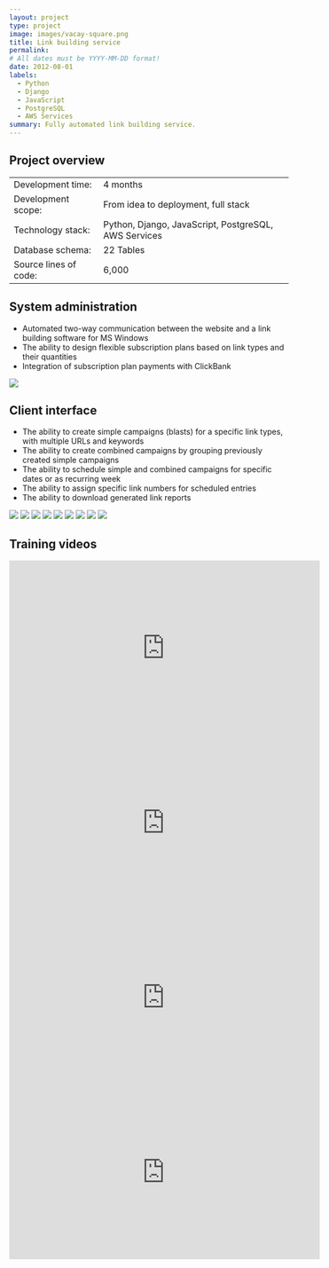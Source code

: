 ```yaml
---
layout: project
type: project
image: images/vacay-square.png
title: Link building service
permalink: 
# All dates must be YYYY-MM-DD format!
date: 2012-08-01
labels:
  - Python
  - Django
  - JavaScript
  - PostgreSQL
  - AWS Services
summary: Fully automated link building service.
---
```


## Project overview

<table>
  <tr>
    <td>Development time:&nbsp;</td>
    <td>4 months</td>
  </tr>
  <tr>
    <td>Development scope:&nbsp;</td>
    <td>From idea to deployment, full stack</td>
  </tr>
  <tr>
    <td>Technology stack:&nbsp;</td>
    <td>Python, Django, JavaScript, PostgreSQL, AWS Services</td>
  </tr>
  <tr>
    <td>Database schema:&nbsp;</td>
    <td>22 Tables</td>
  </tr>
  <tr>
    <td>Source lines of code:&nbsp;</td>
    <td>6,000</td>
  </tr>
</table>

## System administration

- Automated two-way communication between the website and a link building software for MS Windows 
- The ability to design flexible subscription plans based on link types and their quantities
- Integration of subscription plan payments with ClickBank

<div class="ui small rounded images">
  <a href="../images/bd_01.png" target="_blank"><img class="ui image" src="../images/bd_01.png"></a>
</div>

## Client interface

- The ability to create simple campaigns (blasts) for a specific link types, with multiple URLs and keywords
- The ability to create combined campaigns by grouping previously created simple campaigns
- The ability to schedule simple and combined campaigns for specific dates or as recurring week
- The ability to assign specific link numbers for scheduled entries
- The ability to download generated link reports

<div class="ui small rounded images">
  <a href="../images/bd_02.png" target="_blank"><img class="ui image" src="../images/bd_02.png"></a>
  <a href="../images/bd_03.png" target="_blank"><img class="ui image" src="../images/bd_03.png"></a>
  <a href="../images/bd_04.png" target="_blank"><img class="ui image" src="../images/bd_04.png"></a>
  <a href="../images/bd_05.png" target="_blank"><img class="ui image" src="../images/bd_05.png"></a>
  <a href="../images/bd_06.png" target="_blank"><img class="ui image" src="../images/bd_06.png"></a>
  <a href="../images/bd_07.png" target="_blank"><img class="ui image" src="../images/bd_07.png"></a>
  <a href="../images/bd_08.png" target="_blank"><img class="ui image" src="../images/bd_08.png"></a>
  <a href="../images/bd_09.png" target="_blank"><img class="ui image" src="../images/bd_09.png"></a>
  <a href="../images/bd_10.png" target="_blank"><img class="ui image" src="../images/bd_10.png"></a>
</div>

## Training videos

<iframe width="560" height="315" src="https://www.youtube.com/embed/g81XCqnbok0?vq=hd720" frameborder="0" allow="accelerometer; autoplay; encrypted-media; gyroscope; picture-in-picture" allowfullscreen></iframe>

<iframe width="560" height="315" src="https://www.youtube.com/embed/HNOezP2qHIo?vq=hd720" frameborder="0" allow="accelerometer; autoplay; encrypted-media; gyroscope; picture-in-picture" allowfullscreen></iframe>

<iframe width="560" height="315" src="https://www.youtube.com/embed/IQtwsWDiDy8?vq=hd720" frameborder="0" allow="accelerometer; autoplay; encrypted-media; gyroscope; picture-in-picture" allowfullscreen></iframe>

<iframe width="560" height="315" src="https://www.youtube.com/embed/WOzLF-T7w4Y?vq=hd720" frameborder="0" allow="accelerometer; autoplay; encrypted-media; gyroscope; picture-in-picture" allowfullscreen></iframe>


